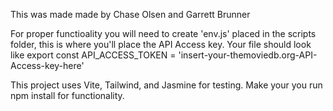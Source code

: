This was made made by Chase Olsen and Garrett Brunner

For proper functioality you will need to create 'env.js' placed in the scripts folder, this is where you'll place the API Access key.
Your file should look like 
export const API_ACCESS_TOKEN = 'insert-your-themoviedb.org-API-Access-key-here'

This project uses Vite, Tailwind, and Jasmine for testing. Make your you run npm install for functionality.


